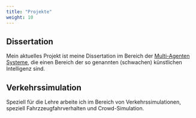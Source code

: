 ```yaml
---
title: "Projekte"
weight: 10
---
```

## Dissertation

Mein aktuelles Projekt ist meine Dissertation im Bereich der [Multi-Agenten Systeme](https://de.wikipedia.org/wiki/Multiagentensystem), die einen Bereich der so genannten (schwachen) künstlichen Intelligenz sind.


## Verkehrssimulation

Speziell für die Lehre arbeite ich im Bereich von Verkehrssimulationen, speziell Fahrzzeugfahrverhalten und Crowd-Simulation.
